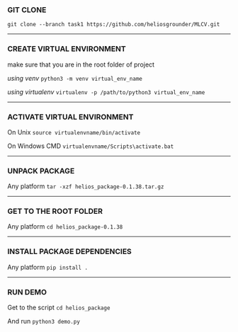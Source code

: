### GIT CLONE

`git clone --branch task1 https://github.com/heliosgrounder/MLCV.git`

---

### CREATE VIRTUAL ENVIRONMENT

make sure that you are in the root folder of project

*using venv* `python3 -m venv virtual_env_name`

*using virtualenv* `virtualenv -p /path/to/python3 virtual_env_name`

---

### ACTIVATE VIRTUAL ENVIRONMENT

On Unix `source virtualenvname/bin/activate`

On Windows CMD `virtualenvname/Scripts\activate.bat`

---

### UNPACK PACKAGE

Any platform `tar -xzf helios_package-0.1.38.tar.gz`

---

### GET TO THE ROOT FOLDER

Any platform `cd helios_package-0.1.38`

---

### INSTALL PACKAGE DEPENDENCIES

Any platform `pip install .`

---

### RUN DEMO

Get to the script `cd helios_package`

And run `python3 demo.py`
